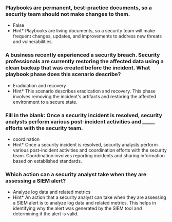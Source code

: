 ### Playbooks are permanent, best-practice documents, so a security team should not make changes to them.

-  False
- Hint* Playbooks are living documents, so a security team will make frequent changes, updates, and improvements to address new threats and vulnerabilities.

### A business recently experienced a security breach. Security professionals are currently restoring the affected data using a clean backup that was created before the incident. What playbook phase does this scenario describe?

-  Eradication and recovery
- Hint* This scenario describes eradication and recovery. This phase involves removing the incident's artifacts and restoring the affected environment to a secure state.

### Fill in the blank: Once a security incident is resolved, security analysts perform various post-incident activities and _____ efforts with the security team.

-  coordination
- Hint* Once a security incident is resolved, security analysts perform various post-incident activities and coordination efforts with the security team. Coordination involves reporting incidents and sharing information based on established standards.

### Which action can a security analyst take when they are assessing a SIEM alert?

-  Analyze log data and related metrics
- Hint* An action that a security analyst can take when they are assessing a SIEM alert is to analyze log data and related metrics. This helps in identifying why the alert was generated by the SIEM tool and determining if the alert is valid.